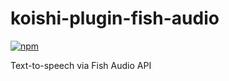 # koishi-plugin-fish-audio

[![npm](https://img.shields.io/npm/v/koishi-plugin-fish-audio?style=flat-square)](https://www.npmjs.com/package/koishi-plugin-fish-audio)

Text-to-speech via Fish Audio API